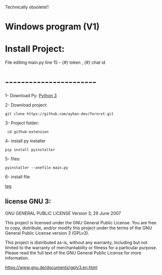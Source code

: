 



Technically obsolete!!





# Windows program  (V1) 


# Install Project: 

File editing main.py line 15 - {#} token , {#} chat id 


 # ----------------------- 

 1- Download Py: 
 [Python 3](https://www.python.org/downloads/windows/) 
  
  2- Download project:  
  ``` 
  git clone https://github.com/ayhan-dev/fornrxt.git
  ```
  3- Project folder: 
  ```
   cd github-extension
  ```
  4- install py installer
   ```
   pip install pyinstaller
   ```
  5- files: 
   ```
   pyinstaller --onefile main.py
   ```

   6- install file  




 [teg](t.me/ayhan_gy) 
 
  
 ## license GNU 3:

GNU GENERAL PUBLIC LICENSE
Version 3, 29 June 2007

This project is licensed under the GNU General Public License. You are free to copy, distribute, and/or modify this project under the terms of the GNU General Public License version 3 (GPLv3).

This project is distributed as-is, without any warranty, including but not limited to the warranty of merchantability or fitness for a particular purpose. Please read the full text of the GNU General Public License for more information.

https://www.gnu.de/documents/gplv3.en.html
